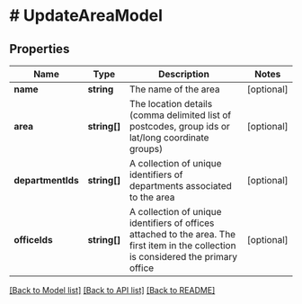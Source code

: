 # # UpdateAreaModel

## Properties

Name | Type | Description | Notes
------------ | ------------- | ------------- | -------------
**name** | **string** | The name of the area | [optional]
**area** | **string[]** | The location details (comma delimited list of postcodes, group ids or lat/long coordinate groups) | [optional]
**departmentIds** | **string[]** | A collection of unique identifiers of departments associated to the area | [optional]
**officeIds** | **string[]** | A collection of unique identifiers of offices attached to the area. The first item in the collection is considered the primary office | [optional]

[[Back to Model list]](../../README.md#models) [[Back to API list]](../../README.md#endpoints) [[Back to README]](../../README.md)
